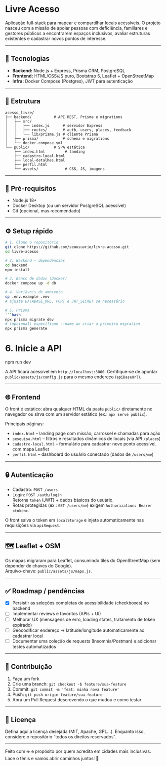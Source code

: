 # Livre Acesso

Aplicação full-stack para mapear e compartilhar locais acessíveis. O projeto nasceu com a missão de apoiar pessoas com deficiência, familiares e gestores públicos a encontrarem espaços inclusivos, avaliar estruturas existentes e cadastrar novos pontos de interesse.

---

## 🚀 Tecnologias

- **Backend:** Node.js + Express, Prisma ORM, PostgreSQL  
- **Frontend:** HTML/CSS/JS puro, Bootstrap 5, Leaflet + OpenStreetMap  
- **Infra:** Docker Compose (Postgres), JWT para autenticação

---

## 📁 Estrutura

```
acesso_livre/
├── backend/          # API REST, Prisma e migrations
│   ├── src/
│   │   ├── index.js      # servidor Express
│   │   ├── routes/       # auth, users, places, feedback
│   │   └── lib/prisma.js # cliente Prisma
│   ├── prisma/           # schema e migrations
│   └── docker-compose.yml
└── public/           # SPA estática
    ├── index.html         # landing
    ├── cadastro-local.html
    ├── local-detalhes.html
    ├── perfil.html
    └── assets/            # CSS, JS, imagens
```

---

## 🔧 Pré-requisitos

- Node.js 18+
- Docker Desktop (ou um servidor PostgreSQL acessível)
- Git (opcional, mas recomendado)

---

## ⚙️ Setup rápido

```bash
# 1. Clone o repositório
git clone https://github.com/seuusuario/livre-acesso.git
cd livre-acesso

# 2. Backend – dependências
cd backend
npm install

# 3. Banco de dados (Docker)
docker compose up -d db

# 4. Variáveis de ambiente
cp .env.example .env
# ajuste DATABASE_URL, PORT e JWT_SECRET se necessário

# 5. Prisma
```bash
npx prisma migrate dev
# (opcional) especifique --name ao criar a primeira migration
npx prisma generate
```

# 6. Inicie a API
npm run dev

A API ficará acessível em `http://localhost:3000`. Certifique-se de apontar `public/assets/js/config.js` para o mesmo endereço (`apiBaseUrl`).

---

## 🌐 Frontend

O front é estático: abra qualquer HTML da pasta `public/` diretamente no navegador ou sirva com um servidor estático (ex.: `npx serve public`).  

Principais páginas:

- `index.html` – landing page com missão, carrossel e chamadas para ação
- `pesquisa.html` – filtros e resultados dinâmicos de locais (via API `/places`)
- `cadastro-local.html` – formulário para cadastrar novo ponto acessível, com mapa Leaflet
- `perfil.html` – dashboard do usuário conectado (dados de `/users/me`)

---

## 🔒 Autenticação

- Cadastro: `POST /users`
- Login: `POST /auth/login`  
  Retorna `token` (JWT) + dados básicos do usuário.
- Rotas protegidas (ex.: `GET /users/me`) exigem `Authorization: Bearer <token>`.

O front salva o token em `localStorage` e injeta automaticamente nas requisições via `apiRequest`.

---

## 🗺️ Leaflet + OSM

Os mapas migraram para Leaflet, consumindo tiles do OpenStreetMap (sem depender de chaves do Google).  
Arquivo-chave: `public/assets/js/maps.js`.

---

## ✅ Roadmap / pendências

- [x] Persistir as seleções completas de acessibilidade (checkboxes) no backend
- [ ] Implementar reviews e favoritos (APIs + UI)
- [ ] Melhorar UX (mensagens de erro, loading states, tratamento de token expirado)
- [ ] Geocodificar endereço → latitude/longitude automaticamente ao cadastrar local
- [ ] Documentar uma coleção de requests (Insomnia/Postman) e adicionar testes automatizados

---

## 🤝 Contribuição

1. Faça um fork
2. Crie uma branch: `git checkout -b feature/sua-feature`
3. Commit: `git commit -m 'feat: minha nova feature'`
4. Push: `git push origin feature/sua-feature`
5. Abra um Pull Request descrevendo o que mudou e como testar

---

## 📄 Licença

Defina aqui a licença desejada (MIT, Apache, GPL...). Enquanto isso, considere o repositório “todos os direitos reservados”.

---

Feito com ☕ e propósito por quem acredita em cidades mais inclusivas. Lace o tênis e vamos abrir caminhos juntos! 💚



